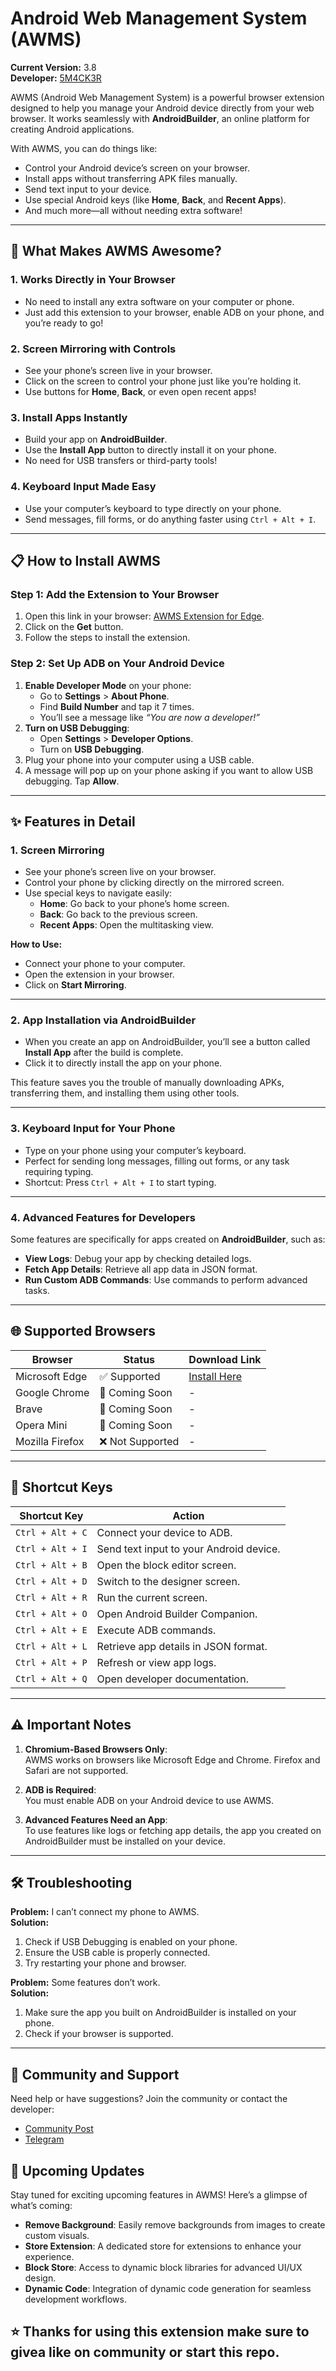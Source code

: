 # Android Web Management System (AWMS)

**Current Version:** 3.8  
**Developer:** [5M4CK3R](https://github.com/H4CK3R-5M4CK3R)  

AWMS (Android Web Management System) is a powerful browser extension designed to help you manage your Android device directly from your web browser. It works seamlessly with **AndroidBuilder**, an online platform for creating Android applications.  

With AWMS, you can do things like:  
- Control your Android device’s screen on your browser.  
- Install apps without transferring APK files manually.  
- Send text input to your device.  
- Use special Android keys (like **Home**, **Back**, and **Recent Apps**).  
- And much more—all without needing extra software!  

---

## 🚀 What Makes AWMS Awesome?  

### 1. **Works Directly in Your Browser**  
- No need to install any extra software on your computer or phone.  
- Just add this extension to your browser, enable ADB on your phone, and you’re ready to go!  

### 2. **Screen Mirroring with Controls**  
- See your phone’s screen live in your browser.  
- Click on the screen to control your phone just like you’re holding it.  
- Use buttons for **Home**, **Back**, or even open recent apps!  

### 3. **Install Apps Instantly**  
- Build your app on **AndroidBuilder**.  
- Use the **Install App** button to directly install it on your phone.  
- No need for USB transfers or third-party tools!  

### 4. **Keyboard Input Made Easy**  
- Use your computer’s keyboard to type directly on your phone.  
- Send messages, fill forms, or do anything faster using `Ctrl + Alt + I`.  

---

## 📋 How to Install AWMS  

### Step 1: Add the Extension to Your Browser  
1. Open this link in your browser: [AWMS Extension for Edge](https://microsoftedge.microsoft.com/addons/detail/ebnopeeeafpdgndigpmnmkaolncjjocd).  
2. Click on the **Get** button.  
3. Follow the steps to install the extension.  

### Step 2: Set Up ADB on Your Android Device  
1. **Enable Developer Mode** on your phone:  
   - Go to **Settings** > **About Phone**.  
   - Find **Build Number** and tap it 7 times.  
   - You’ll see a message like *“You are now a developer!”*  
2. **Turn on USB Debugging**:  
   - Open **Settings** > **Developer Options**.  
   - Turn on **USB Debugging**.  
3. Plug your phone into your computer using a USB cable.  
4. A message will pop up on your phone asking if you want to allow USB debugging. Tap **Allow**.  

---

## ✨ Features in Detail  

### 1. **Screen Mirroring**  
- See your phone’s screen live on your browser.  
- Control your phone by clicking directly on the mirrored screen.  
- Use special keys to navigate easily:  
  - **Home**: Go back to your phone’s home screen.  
  - **Back**: Go back to the previous screen.  
  - **Recent Apps**: Open the multitasking view.  

**How to Use:**  
- Connect your phone to your computer.  
- Open the extension in your browser.  
- Click on **Start Mirroring**.  

---

### 2. **App Installation via AndroidBuilder**  
- When you create an app on AndroidBuilder, you’ll see a button called **Install App** after the build is complete.  
- Click it to directly install the app on your phone.  

This feature saves you the trouble of manually downloading APKs, transferring them, and installing them using other tools.

---

### 3. **Keyboard Input for Your Phone**  
- Type on your phone using your computer’s keyboard.  
- Perfect for sending long messages, filling out forms, or any task requiring typing.  
- Shortcut: Press `Ctrl + Alt + I` to start typing.  

---

### 4. **Advanced Features for Developers**  
Some features are specifically for apps created on **AndroidBuilder**, such as:  
- **View Logs**: Debug your app by checking detailed logs.  
- **Fetch App Details**: Retrieve all app data in JSON format.  
- **Run Custom ADB Commands**: Use commands to perform advanced tasks.  

---

## 🌐 Supported Browsers  

| Browser            | Status                    | Download Link                                          |
|--------------------|---------------------------|-------------------------------------------------------|
| Microsoft Edge     | ✅ Supported             | [Install Here](https://microsoftedge.microsoft.com/addons/detail/ebnopeeeafpdgndigpmnmkaolncjjocd) |
| Google Chrome      | 🚧 Coming Soon           | -                                                     |
| Brave              | 🚧 Coming Soon           | -                                                     |
| Opera Mini         | 🚧 Coming Soon           | -                                                     |
| Mozilla Firefox    | ❌ Not Supported         | -                                                     |

---

## 🔑 Shortcut Keys  

| Shortcut Key         | Action                                           |
|-----------------------|-------------------------------------------------|
| `Ctrl + Alt + C`     | Connect your device to ADB.                     |
| `Ctrl + Alt + I`     | Send text input to your Android device.         |
| `Ctrl + Alt + B`     | Open the block editor screen.                   |
| `Ctrl + Alt + D`     | Switch to the designer screen.                  |
| `Ctrl + Alt + R`     | Run the current screen.                         |
| `Ctrl + Alt + O`     | Open Android Builder Companion.                 |
| `Ctrl + Alt + E`     | Execute ADB commands.                           |
| `Ctrl + Alt + L`     | Retrieve app details in JSON format.            |
| `Ctrl + Alt + P`     | Refresh or view app logs.                       |
| `Ctrl + Alt + Q`     | Open developer documentation.                   |

---

## ⚠️ Important Notes  

1. **Chromium-Based Browsers Only**:  
   AWMS works on browsers like Microsoft Edge and Chrome. Firefox and Safari are not supported.  

2. **ADB is Required**:  
   You must enable ADB on your Android device to use AWMS.  

3. **Advanced Features Need an App**:  
   To use features like logs or fetching app details, the app you created on AndroidBuilder must be installed on your device.  

---

## 🛠️ Troubleshooting  

**Problem:** I can’t connect my phone to AWMS.  
**Solution:**  
1. Check if USB Debugging is enabled on your phone.  
2. Ensure the USB cable is properly connected.  
3. Try restarting your phone and browser.  

**Problem:** Some features don’t work.  
**Solution:**  
1. Make sure the app you built on AndroidBuilder is installed on your phone.  
2. Check if your browser is supported.  

---

## 💬 Community and Support  

Need help or have suggestions? Join the community or contact the developer:  
- [Community Post](https://community.androidbuilder.in/t/awms-android-web-management-system-beta-version/6585/1)
- [Telegram](https://t.me/H4CK3R_5M4CK3R)

## 🔮 Upcoming Updates

Stay tuned for exciting upcoming features in AWMS! Here’s a glimpse of what’s coming:

- **Remove Background**: Easily remove backgrounds from images to create custom visuals.  
- **Store Extension**: A dedicated store for extensions to enhance your experience.  
- **Block Store**: Access to dynamic block libraries for advanced UI/UX design.  
- **Dynamic Code**: Integration of dynamic code generation for seamless development workflows.

## ⭐ Thanks for using this extension make sure to givea like on community or start this repo.
